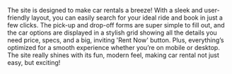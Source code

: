The site is designed to make car rentals a breeze! With a sleek and user-friendly layout,
you can easily search for your ideal ride and book in just a few clicks. The pick-up and
drop-off forms are super simple to fill out, and the car options are displayed in a stylish
grid showing all the details you need price, specs, and a big, inviting 'Rent Now' button. Plus,
everything’s optimized for a smooth experience whether you’re on mobile or desktop. The site really
shines with its fun, modern feel, making car rental not just easy, but exciting!
